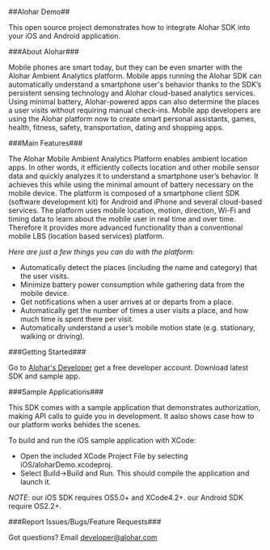 ##Alohar Demo##

This open source project demonstrates how to integrate Alohar SDK into your iOS and Android application.

###About Alohar###

Mobile phones are smart today, but they can be even smarter with the Alohar Ambient Analytics platform. Mobile apps running the Alohar SDK can automatically understand a smartphone user's behavior thanks to the SDK’s persistent sensing technology and Alohar cloud-based analytics services. Using minimal battery, Alohar-powered apps can also determine the places a user visits without requiring manual check-ins. Mobile app developers are using the Alohar platform now to create smart personal assistants, games, health, fitness, safety, transportation, dating and shopping apps.

###Main Features###

The Alohar Mobile Ambient Analytics Platform enables ambient location apps. In other words, it efficiently collects location and other mobile sensor data and quickly analyzes it to understand a smartphone user’s behavior. It achieves this while using the minimal amount of battery necessary on the mobile device. The platform is composed of a smartphone client SDK (software development kit) for Android and iPhone and several cloud-based services. The platform uses mobile location, motion, direction, Wi-Fi and timing data to learn about the mobile user in real time and over time. Therefore it provides more advanced functionality than a conventional mobile LBS (location based services) platform. 

*Here are just a few things you can do with the platform:*

+ Automatically detect the places (including the name and category) that the user visits.
+ Minimize battery power consumption while gathering data from the mobile device.
+ Get notifications when a user arrives at or departs from a place.
+ Automatically get the number of times a user visits a place, and how much time is spent there per visit.
+ Automatically understand a user’s mobile motion state (e.g. stationary, walking or driving).


###Getting Started###

Go to [Alohar's Developer](http://www.alohar.com/developer) get a free developer account.
Download latest SDK and sample app.

###Sample Applications###

This SDK comes with a sample application that demonstrates authorization, making API calls to guide you in development. It aalso shows case how to our platform works behides the scenes.

To build and run the iOS sample application with XCode:

+ Open the included XCode Project File by selecting iOS/aloharDemo.xcodeproj.
+ Select Build->Build and Run. This should compile the application and launch it.

*NOTE*: our iOS SDK requires OS5.0+ and XCode4.2+. our Android SDK require OS2.2+.

###Report Issues/Bugs/Feature Requests###

Got questions? Email <developer@alohar.com>
